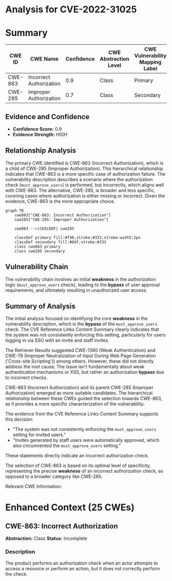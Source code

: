# Analysis for CVE-2022-31025

# Summary
| CWE ID | CWE Name | Confidence | CWE Abstraction Level | CWE Vulnerability Mapping Label | CWE-Vulnerability Mapping Notes |
|---|---|---|---|---|---|
| CWE-863 | Incorrect Authorization | 0.9 | Class | Primary | Allowed-with-Review |
| CWE-285 | Improper Authorization | 0.7 | Class | Secondary | Discouraged |

## Evidence and Confidence

*   **Confidence Score:** 0.9
*   **Evidence Strength:** HIGH

## Relationship Analysis
The primary CWE identified is CWE-863 (Incorrect Authorization), which is a child of CWE-285 (Improper Authorization). This hierarchical relationship indicates that CWE-863 is a more specific case of authorization failure. The vulnerability description describes a scenario where the authorization check (`must_approve_users`) is performed, but incorrectly, which aligns well with CWE-863. The alternative, CWE-285, is broader and less specific, covering cases where authorization is either missing or incorrect. Given the evidence, CWE-863 is the more appropriate choice.

```mermaid
graph TD
    cwe863["CWE-863: Incorrect Authorization"]
    cwe285["CWE-285: Improper Authorization"]
    
    cwe863 -->|CHILDOF| cwe285
    
    classDef primary fill:#f96,stroke:#333,stroke-width:2px
    classDef secondary fill:#69f,stroke:#333
    class cwe863 primary
    class cwe285 secondary
```

## Vulnerability Chain
The vulnerability chain involves an initial **weakness** in the authorization logic (`must_approve_users` check), leading to the **bypass** of user approval requirements, and ultimately resulting in unauthorized user access.

## Summary of Analysis
The initial analysis focused on identifying the core **weakness** in the vulnerability description, which is the **bypass** of the `must_approve_users` check. The CVE Reference Links Content Summary clearly indicates that the system was not consistently enforcing this setting, particularly for users logging in via SSO with an invite and staff invites.

The Retriever Results suggested CWE-1390 (Weak Authentication) and CWE-79 (Improper Neutralization of Input During Web Page Generation ('Cross-site Scripting')) among others. However, these did not directly address the root cause. The issue isn't fundamentally about weak authentication mechanisms or XSS, but rather an authorization **bypass** due to incorrect checks.

CWE-863 (Incorrect Authorization) and its parent CWE-285 (Improper Authorization) emerged as more suitable candidates. The hierarchical relationship between these CWEs guided the selection towards CWE-863, as it provides a more specific characterization of the vulnerability.

The evidence from the CVE Reference Links Content Summary supports this decision:

-   "The system was not consistently enforcing the `must_approve_users` setting for invited users."
-   "Invites generated by staff users were automatically approved, which also circumvented the `must_approve_users` setting."

These statements directly indicate an incorrect authorization check.

The selection of CWE-863 is based on its optimal level of specificity, representing the precise **weakness** of an incorrect authorization check, as opposed to a broader category like CWE-285.

Relevant CWE Information:

# Enhanced Context (25 CWEs)

## CWE-863: Incorrect Authorization
**Abstraction:** Class
**Status:** Incomplete

### Description
The product performs an authorization check when an actor attempts to access a resource or perform an action, but it does not correctly perform the check.